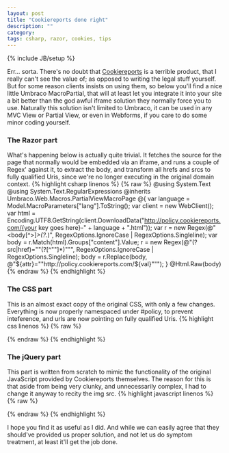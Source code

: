 ```yaml
---
layout: post
title: "Cookiereports done right"
description: ""
category: 
tags: csharp, razor, cookies, tips
---
```

{% include JB/setup %}

Err... sorta. There's no doubt that <a href="http://cookiereports.com">Cookiereports</a> is a terrible product, that I really can't see the value of; as opposed to writing the legal stuff yourself.
But for some reason clients insists on using them, so below you'll find a nice little Umbraco MacroPartial, that will at least let you integrate it into your site a bit better than the god awful iframe solution they normally force you to use.
Naturally this solution isn't limited to Umbraco, it can be used in any MVC View or Partial View, or even in Webforms, if you care to do some minor coding yourself.
<!--more-->
### The Razor part
What's happening below is actually quite trivial. It fetches the source for the page that normally would be embedded via an iframe, and runs a couple of Regex' against it, to extract the body, and transform all hrefs and srcs to fully qualified Uris, since we're no longer executing in the original domain context.
{% highlight csharp linenos %}
{% raw %}
@using System.Text
@using System.Text.RegularExpressions
@inherits Umbraco.Web.Macros.PartialViewMacroPage
@{
    var language = Model.MacroParameters["lang"].ToString();
    var client = new WebClient();
    var html = Encoding.UTF8.GetString(client.DownloadData("http://policy.cookiereports.com/{your key goes here}-" + language + ".html"));
    var r = new Regex(@"<body[^>]*>(?<content>.*)</body>", RegexOptions.IgnoreCase | RegexOptions.Singleline);
    var body = r.Match(html).Groups["content"].Value;
    r = new Regex(@"(?<attr>src|href)=""(?<val>[^""]*)""", RegexOptions.IgnoreCase | RegexOptions.Singleline);
    body = r.Replace(body, @"${attr}=""http://policy.cookiereports.com/${val}""");
}
@Html.Raw(body)
{% endraw %}
{% endhighlight %}

### The CSS part
This is an almost exact copy of the original CSS, with only a few changes. Everything is now properly namespaced under #policy, to prevent inteference, and urls are now pointing on fully qualified Uris.
{% highlight css linenos %}
{% raw %}
<style type="text/css">
    #policy {
        font: 14px Arial,Helvetica,sans-serif;
        color: #553e3d;
    }

        #policy h1, #policy h2, #policy h3, #policy h4, #policy h5, #policy h6, #policy h1 a, #policy h2 a, #policy h3 a, #policy h4 a, #policy h5 a, #policy h6 a {
            color: #553e3d;
        }

        #policy h1 {
            font-size: 14px;
        }

        #policy h2 {
            font-size: 14px;
        }

        #policy h3 {
            font-size: 9.8px;
        }

        #policy h4 {
            font-size: 7.7px;
        }

        #policy h5 {
            font-size: 5.6px;
        }

        #policy h6 {
            font-size: 3.5px;
        }

        #policy h1, #policy h2, #policy p, #policy li {
            font-family: "Soho W02 Regular";
            font-size: 14px;
            line-height: 20px;
        }

        #policy .section {
            padding: 0 0 7px 0;
        }

        #policy ul.details li {
            padding: 10px 0 0 10px;
        }

    #policy-flash .screenshot {
        background: url('http://policy.cookiereports.com/i/policy/screenshot-flash') no-repeat;
        height: 300px;
    }

    #policy .pdficon {
        display: inline-block;
        background: url('http://policy.cookiereports.com/i/policy/pdf') no-repeat;
        height: 17px;
        width: 17px;
        margin-left: 4px;
    }

    #policy #policy-downloads .pdficon {
        margin: 0 4px 0 0;
    }

    #policy #policy-downloads ul {
        padding: 0;
        margin: 0;
    }

    #policy #policy-downloads li {
        list-style-type: none;
        padding: 0;
        margin: 3px 0;
    }

    #policy table.cookies {
        font-size: 0.8em;
    }

        #policy table.cookies th, table.cookies td {
            padding: 3px 9px;
        }

        #policy table.cookies th {
            vertical-align: top;
            text-align: left;
            border-bottom: 1px solid #ccc;
        }

    #policy .rtl table.cookies th {
        vertical-align: top;
        text-align: right;
    }

    #policy table.cookies td {
        vertical-align: top;
        border-bottom: 1px dotted #ccc;
    }

    #policy tr.info td {
        border-bottom: 1px solid #ccc;
    }

    #policy td.description p {
        margin-top: 0;
        padding-top: 0;
    }

    #policy td.icon .icon {
        float: left;
        margin-right: 6px;
    }

    #policy .rtl td.icon .icon {
        float: right;
        margin-left: 6px;
    }

    #policy tr.green td.icon div.icon {
        background-image: url('/i/policy/green/led');
        background-position: 0 0;
        width: 15px;
        height: 15px;
    }

    #policy tr.amber td.icon div.icon {
        background-image: url('/i/policy/green/led');
        background-position: -16px 0;
        width: 15px;
        height: 15px;
    }

    #policy tr.red td.icon div.icon {
        background-image: url('/i/policy/green/led');
        background-position: -32px 0;
        width: 15px;
        height: 15px;
    }


    #policy dl {
        margin: 10px 100px 30px 60px;
    }

    #policy dt {
        float: left;
        font-weight: bold;
    }

    #policy dd {
        margin-left: 190px;
        margin-bottom: 10px;
    }

    #policy .policy-icon-heading {
        color: inherit;
        text-decoration: none;
    }

    #policy .toggle-icon {
        margin-right: 6px;
    }
</style>
{% endraw %}
{% endhighlight %}

### The jQuery part
This part is written from scratch to mimic the functionality of the original JavaScript provided by Cookiereports themselves. The reason for this is that aside from being very clunky, and unnecessarily complex, I had to change it anyway to recity the img src.
{% highlight javascript linenos %}
{% raw %}
<script type="text/javascript">
    $(function () {
        $("#policy .sections .section").each(function () {
            var $this = $(this), $h2 = $this.find("h2"), $desc = $this.find("*[id$='_cookies']");
            if ($desc.length > 0) {
                $h2.click(function () {
                    $desc.toggle();
                    var $img = $h2.find("img");
                    $img.attr("src", $desc.is(":visible") ? "http://policy.cookiereports.com/i/boxminus.png" : "http://policy.cookiereports.com/i/boxplus.png");
                }).prepend("<img class=\"plusminus\" src=\"http://policy.cookiereports.com/i/boxplus.png\" />&nbsp;&nbsp;").css("cursor", "pointer");
                $desc.css("display", "none");
            }
        });
    });
</script>
{% endraw %}
{% endhighlight %}

I hope you find it as useful as I did. And while we can easily agree that they should've provided us proper solution, and not let us do symptom treatment, at least it'll get the job done.